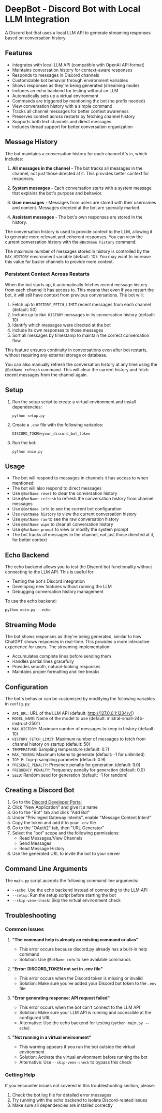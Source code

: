# DeepBot - Discord Bot with Local LLM Integration

A Discord bot that uses a local LLM API to generate streaming responses based on conversation history.

## Features

- Integrates with local LLM API (compatible with OpenAI API format)
- Maintains conversation history for context-aware responses
- Responds to messages in Discord channels
- Customizable bot behavior through environment variables
- Shows responses as they're being generated (streaming mode)
- Includes an echo backend for testing without an LLM
- Automatically sets up a virtual environment
- Commands are triggered by mentioning the bot (no prefix needed)
- View conversation history with a simple command
- Tracks all channel messages for better context awareness
- Preserves context across restarts by fetching channel history
- Supports both text channels and direct messages
- Includes thread support for better conversation organization

## Message History

The bot maintains a conversation history for each channel it's in, which includes:

1. **All messages in the channel** - The bot tracks all messages in the channel, not just those directed at it. This provides better context for responses.

2. **System messages** - Each conversation starts with a system message that explains the bot's purpose and behavior.

3. **User messages** - Messages from users are stored with their usernames and content. Messages directed at the bot are specially marked.

4. **Assistant messages** - The bot's own responses are stored in the history.

The conversation history is used to provide context to the LLM, allowing it to generate more relevant and coherent responses. You can view the current conversation history with the `@BotName history` command.

The maximum number of messages stored in history is controlled by the `MAX_HISTORY` environment variable (default: 10). You may want to increase this value for busier channels to provide more context.

### Persistent Context Across Restarts

When the bot starts up, it automatically fetches recent message history from each channel it has access to. This means that even if you restart the bot, it will still have context from previous conversations. The bot will:

1. Fetch up to `HISTORY_FETCH_LIMIT` recent messages from each channel (default: 50)
2. Include up to `MAX_HISTORY` messages in its conversation history (default: 10)
3. Identify which messages were directed at the bot
4. Include its own responses to those messages
5. Sort all messages by timestamp to maintain the correct conversation flow

This feature ensures continuity in conversations even after bot restarts, without requiring any external storage or database.

You can also manually refresh the conversation history at any time using the `@BotName refresh` command. This will clear the current history and fetch recent messages from the channel again.

## Setup

1. Run the setup script to create a virtual environment and install dependencies:
   ```
   python setup.py
   ```

2. Create a `.env` file with the following variables:
   ```
   DISCORD_TOKEN=your_discord_bot_token
   ```

3. Run the bot:
   ```
   python main.py
   ```

## Usage

- The bot will respond to messages in channels it has access to when mentioned
- The bot will also respond to direct messages
- Use `@BotName reset` to clear the conversation history
- Use `@BotName refresh` to refresh the conversation history from channel messages
- Use `@BotName info` to see the current bot configuration
- Use `@BotName history` to view the current conversation history
- Use `@BotName raw` to see the raw conversation history
- Use `@BotName wipe` to clear all conversation history
- Use `@BotName prompt` to view or modify the system prompt
- The bot tracks all messages in the channel, not just those directed at it, for better context

## Echo Backend

The echo backend allows you to test the Discord bot functionality without connecting to the LLM API. This is useful for:

- Testing the bot's Discord integration
- Developing new features without running the LLM
- Debugging conversation history management

To use the echo backend:
```
python main.py --echo
```

## Streaming Mode

The bot shows responses as they're being generated, similar to how ChatGPT shows responses in real-time. This provides a more interactive experience for users. The streaming implementation:

- Accumulates complete lines before sending them
- Handles partial lines gracefully
- Provides smooth, natural-looking responses
- Maintains proper formatting and line breaks

## Configuration

The bot's behavior can be customized by modifying the following variables in `config.py`:

- `API_URL`: URL of the LLM API (default: http://127.0.0.1:1234/v1)
- `MODEL_NAME`: Name of the model to use (default: mistral-small-24b-instruct-2501)
- `MAX_HISTORY`: Maximum number of messages to keep in history (default: 10)
- `HISTORY_FETCH_LIMIT`: Maximum number of messages to fetch from channel history on startup (default: 50)
- `TEMPERATURE`: Sampling temperature (default: 0.7)
- `MAX_TOKENS`: Maximum tokens to generate (default: -1 for unlimited)
- `TOP_P`: Top-p sampling parameter (default: 0.9)
- `PRESENCE_PENALTY`: Presence penalty for generation (default: 0.0)
- `FREQUENCY_PENALTY`: Frequency penalty for generation (default: 0.0)
- `SEED`: Random seed for generation (default: -1 for random)

## Creating a Discord Bot

1. Go to the [Discord Developer Portal](https://discord.com/developers/applications)
2. Click "New Application" and give it a name
3. Go to the "Bot" tab and click "Add Bot"
4. Under "Privileged Gateway Intents", enable "Message Content Intent"
5. Copy the token and add it to your `.env` file
6. Go to the "OAuth2" tab, then "URL Generator"
7. Select the "bot" scope and the following permissions:
   - Read Messages/View Channels
   - Send Messages
   - Read Message History
8. Use the generated URL to invite the bot to your server

## Command Line Arguments

The `main.py` script accepts the following command line arguments:

- `--echo`: Use the echo backend instead of connecting to the LLM API
- `--setup`: Run the setup script before starting the bot
- `--skip-venv-check`: Skip the virtual environment check

## Troubleshooting

### Common Issues

1. **"The command help is already an existing command or alias"**
   - This error occurs because discord.py already has a built-in help command
   - Solution: Use `@BotName info` to see available commands

2. **"Error: DISCORD_TOKEN not set in .env file"**
   - This error occurs when the Discord token is missing or invalid
   - Solution: Make sure you've added your Discord bot token to the `.env` file

3. **"Error generating response: API request failed"**
   - This error occurs when the bot can't connect to the LLM API
   - Solution: Make sure your LLM API is running and accessible at the configured URL
   - Alternative: Use the echo backend for testing (`python main.py --echo`)

4. **"Not running in a virtual environment"**
   - This warning appears if you run the bot outside the virtual environment
   - Solution: Activate the virtual environment before running the bot
   - Alternative: Use `--skip-venv-check` to bypass this check

### Getting Help

If you encounter issues not covered in this troubleshooting section, please:
1. Check the bot.log file for detailed error messages
2. Try running with the echo backend to isolate Discord-related issues
3. Make sure all dependencies are installed correctly
